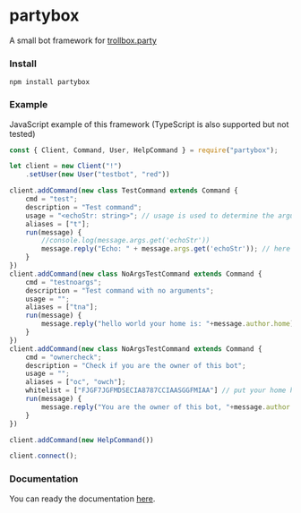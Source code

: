 # partybox
A small bot framework for [trollbox.party](https://trollbox.party)
### Install
```
npm install partybox
```
### Example
JavaScript example of this framework (TypeScript is also supported but not tested)
```js
const { Client, Command, User, HelpCommand } = require("partybox");

let client = new Client("!")
    .setUser(new User("testbot", "red"))

client.addCommand(new class TestCommand extends Command {
    cmd = "test";
    description = "Test command";
    usage = "<echoStr: string>"; // usage is used to determine the arguments that are required for the command to run
    aliases = ["t"];
    run(message) {
        //console.log(message.args.get('echoStr'))
        message.reply("Echo: " + message.args.get('echoStr')); // here you can get "echoStr" you defined in usage
    }
})
client.addCommand(new class NoArgsTestCommand extends Command {
    cmd = "testnoargs";
    description = "Test command with no arguments";
    usage = "";
    aliases = ["tna"];
    run(message) {
        message.reply("hello world your home is: "+message.author.home);
    }
})
client.addCommand(new class NoArgsTestCommand extends Command {
    cmd = "ownercheck";
    description = "Check if you are the owner of this bot";
    usage = "";
    aliases = ["oc", "owch"];
    whitelist = ["FJGF7JGFMDSECIA8787CCIAASGGFMIAA"] // put your home here, whitelist is used to determine if you can run this command
    run(message) {
        message.reply("You are the owner of this bot, "+message.author.name);
    }
})

client.addCommand(new HelpCommand())

client.connect();
```
### Documentation
You can ready the documentation [here](https://nicejs-is-cool.github.io/partybox/).
